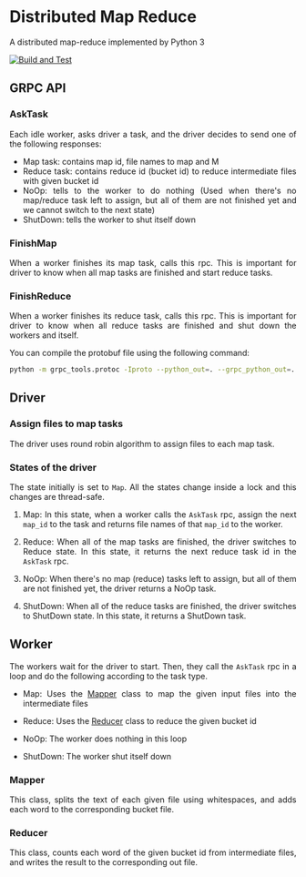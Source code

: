 <div style="text-align: justify;">

# Distributed Map Reduce

A distributed map-reduce implemented by Python 3

[![Build and Test](https://github.com/ahmadsalimi/dist_mr/actions/workflows/main.yml/badge.svg)](https://github.com/ahmadsalimi/dist_mr/actions/workflows/main.yml)


## GRPC API

### AskTask

Each idle worker, asks driver a task, and the driver decides to send one of the following responses:

- Map task: contains map id, file names to map and M
- Reduce task: contains reduce id (bucket id) to reduce intermediate files with given bucket id
- NoOp: tells to the worker to do nothing (Used when there's no map/reduce task left to assign, but all of them are not finished yet and we cannot switch to the next state)
- ShutDown: tells the worker to shut itself down

### FinishMap

When a worker finishes its map task, calls this rpc. This is important for driver to know when all map tasks are finished and start reduce tasks.

### FinishReduce

When a worker finishes its reduce task, calls this rpc. This is important for driver to know when all reduce tasks are finished and shut down the workers and itself.

You can compile the protobuf file using the following command:

```bash
python -m grpc_tools.protoc -Iproto --python_out=. --grpc_python_out=. proto/driver-service.proto
```

## Driver

### Assign files to map tasks

The driver uses round robin algorithm to assign files to each map task.

### States of the driver

The state initially is set to `Map`. All the states change inside a lock and this changes are thread-safe.

1. Map: In this state, when a worker calls the `AskTask` rpc, assign the next `map_id` to the task and returns file names of that `map_id` to the worker.

1. Reduce: When all of the map tasks are finished, the driver switches to Reduce state. In this state, it returns the next reduce task id in the `AskTask` rpc.

1. NoOp: When there's no map (reduce) tasks left to assign, but all of them are not finished yet, the driver returns a NoOp task.

1. ShutDown: When all of the reduce tasks are finished, the driver switches to ShutDown state. In this state, it returns a ShutDown task.

## Worker

The workers wait for the driver to start. Then, they call the `AskTask` rpc in a loop and do the following according to the task type.

- Map: Uses the [Mapper](#Mapper) class to map the given input files into the intermediate files

- Reduce: Uses the [Reducer](#Reducer) class to reduce the given bucket id

- NoOp: The worker does nothing in this loop

- ShutDown: The worker shut itself down

### Mapper

This class, splits the text of each given file using whitespaces, and adds each word to the corresponding bucket file.

### Reducer

This class, counts each word of the given bucket id from intermediate files, and writes the result to the corresponding out file.

</div>
